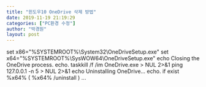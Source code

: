 ```yaml
---
title: "윈도우10 OneDrive 삭제 방법"
date: 2019-11-19 21:19:29
categories: ["PC환경 수정"]
author: "박경원"
layout: post
---
```


set x86="%SYSTEMROOT%\System32\OneDriveSetup.exe"
set x64="%SYSTEMROOT%\SysWOW64\OneDriveSetup.exe"
echo Closing the OneDrive process.
echo.
taskkill /f /im OneDrive.exe > NUL 2>&1
ping 127.0.0.1 -n 5 > NUL 2>&1
echo Uninstalling OneDrive…
echo.
if exist %x64% ( %x64% /uninstall )
...

